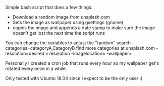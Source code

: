 Simple bash script that does a few things:
- Download a random image from unsplash.com
- Sets the image as wallpaper using gsettings (gnome)
- copies the image and appends a date stamp to make sure the image doesn't get lost the next time the script runs

You can change the variables to adjust the "random" search 
-categories=categoryA,CategoryB find more categories at unsplash.com
-resolution=desired x resolution
-imagelocation=<insert directory that you want to use for the image>
-wallpaper=<insert file name of the wallpaper>

Personally I created a cron job that runs every hour so my wallpaper get's rotated every once in a while.

Only tested with Ubuntu 18.04 since I expect to be the only user :)

